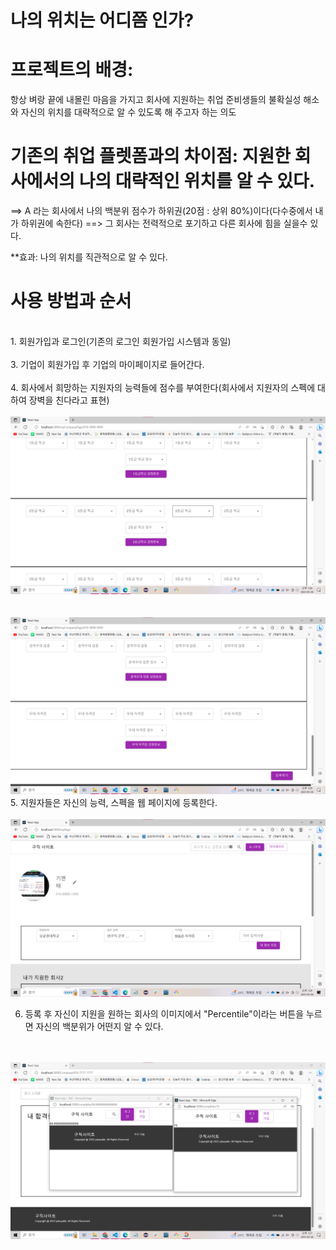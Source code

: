 # 나의 위치는 어디쯤 인가? 


# 프로젝트의 배경:
항상 벼랑 끝에 내몰린 마음을 가지고 회사에 지원하는 취업 준비생들의 불확실성 해소와 자신의 위치를 대략적으로 알 수 있도록 해 주고자 하는 의도 



# 기존의 취업 플렛폼과의 차이점: 지원한 회사에서의 나의 대략적인 위치를 알 수 있다.
==> A 라는 회사에서 나의 백분위 점수가 하위권(20점 : 상위 80%)이다(다수중에서 내가 하위권에 속한다) ==> 그 회사는 전력적으로 포기하고 다른 회사에 힘을 실을수 있다.

**효과: 나의 위치를 직관적으로 알 수 있다.




# 사용 방법과 순서
<br>
1. 회원가입과 로그인(기존의 로그인 회원가입 시스템과 동일)
<br>
<br>
3. 기업이 회원가입 후 기업의 마이페이지로 들어간다.
<br>
<br>
4. 회사에서 희망하는 지원자의 능력들에 점수를 부여한다(회사에서 지원자의 스펙에 대하여 장벽을 친다라고 표현)
<br>
<br>
<img src="img/회사의 등록.png" width="640"/><br>
<br>
<br>
<img src="img/회사등록2.png" width="640"/><br>
5. 지원자들은 자신의 능력, 스펙을 웹 페이지에 등록한다.
<br>
<br>
<img src="img/개인 스펙 등록.png" width="640"/><br>

6. 등록 후 자신이 지원을 원하는 회사의 이미지에서 "Percentile"이라는 버튼을 누르면 자신의 백분위가 어떤지 알 수 있다.
<br>
<br>
<img src="img/백분위 마지막.png" width="640"/><br>



